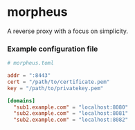 # morpheus
A reverse proxy with a focus on simplicity.

### Example configuration file
```toml
# morpheus.toml

addr = ":8443"
cert = "/path/to/certificate.pem"
key = "/path/to/privatekey.pem"

[domains]
  "sub1.example.com" = "localhost:8080"
  "sub2.example.com" = "localhost:8081"
  "sub2.example.com" = "localhost:8082"
```
